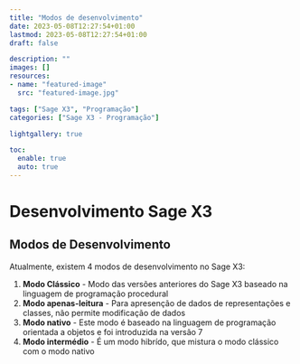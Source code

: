 ```yaml
---
title: "Modos de desenvolvimento"
date: 2023-05-08T12:27:54+01:00
lastmod: 2023-05-08T12:27:54+01:00
draft: false

description: ""
images: []
resources:
- name: "featured-image"
  src: "featured-image.jpg"

tags: ["Sage X3", "Programação"]
categories: ["Sage X3 - Programação"]

lightgallery: true

toc:
  enable: true
  auto: true
---
```

# Desenvolvimento Sage X3

## Modos de Desenvolvimento

Atualmente, existem 4 modos de desenvolvimento no Sage X3:
1. **Modo Clássico** - Modo das versões anteriores do Sage X3 baseado na linguagem de programação procedural
2. **Modo apenas-leitura** - Para apresenção de dados de representações e classes, não permite modificação de dados
3. **Modo nativo** - Este modo é baseado na linguagem de programação orientada a objetos e foi introduzida na versão 7
4. **Modo intermédio** - É um modo hibrído, que mistura o modo clássico com o modo nativo
